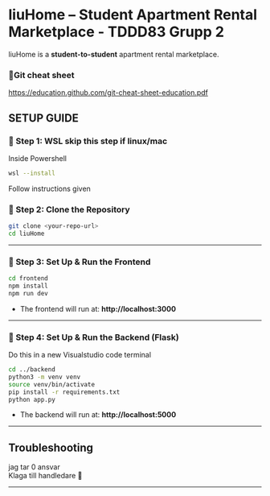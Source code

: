 # liuHome – Student Apartment Rental Marketplace - TDDD83 Grupp 2

liuHome is a **student-to-student** apartment rental marketplace.  
### **🔹Git cheat sheet**
https://education.github.com/git-cheat-sheet-education.pdf  

## SETUP GUIDE

### **🔹 Step 1: WSL skip this step if linux/mac**
Inside Powershell 
```bash
wsl --install
```
Follow instructions given

### **🔹 Step 2: Clone the Repository**
```bash
git clone <your-repo-url>
cd liuHome
```
---
### **🔹 Step 3: Set Up & Run the Frontend**
```bash
cd frontend
npm install
npm run dev
```
- The frontend will run at: **http://localhost:3000**

---

### **🔹 Step 4: Set Up & Run the Backend (Flask)**
Do this in a new Visualstudio code terminal
```bash
cd ../backend
python3 -m venv venv       
source venv/bin/activate    
pip install -r requirements.txt 
python app.py
```
- The backend will run at: **http://localhost:5000**

---

## Troubleshooting
jag tar 0 ansvar  
Klaga till handledare 🙏   



---
